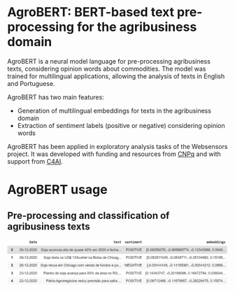 # AgroBERT: BERT-based text pre-processing for the agribusiness domain


AgroBERT is a neural model language for pre-processing agribusiness texts, considering opinion words about commodities. The model was trained for multilingual applications, allowing the analysis of texts in English and Portuguese.

AgroBERT has two main features:

* Generation of multilingual embeddings for texts in the agribusiness domain
* Extraction of sentiment labels (positive or negative) considering opinion words

AgroBERT has been applied in exploratory analysis tasks of the Websensors project. It was developed with funding and resources from [CNPq](https://cnpq.br/)  and with support from [C4AI](https://c4ai.inova.usp.br/).

# AgroBERT usage
## Pre-processing and classification of agribusiness texts

![](img/img1.png)
